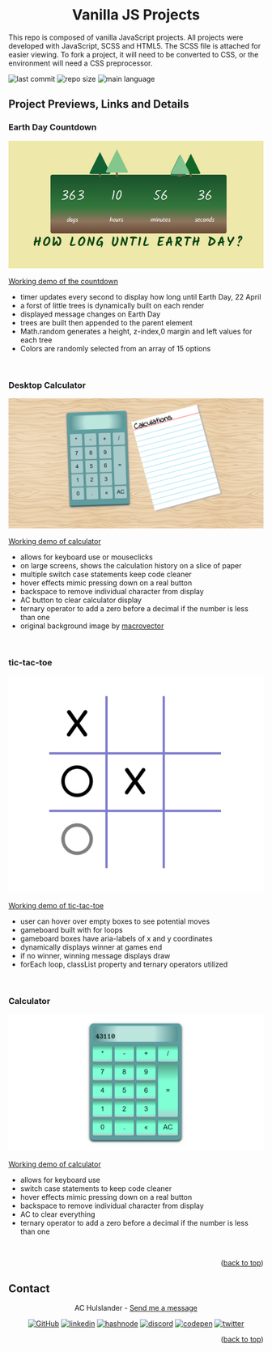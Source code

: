 <a name='top'></a>
<div align='center'>

<h1><strong>Vanilla JS Projects</strong></h1>
</div>

This repo is composed of vanilla JavaScript projects.  All projects were developed with JavaScript, SCSS and HTML5.  The SCSS file is attached for easier viewing.  To fork a project, it will need to be converted to CSS, or the environment will need a CSS preprocessor.

![last commit][last-commit]
![repo size][repo-size]
![main language][main-language]

## <strong>Project Previews, Links and Details</strong>


### <strong>Earth Day Countdown</strong>
![A little forest of trees sits atop a countdown to show how long until Earth Day](./assets/earth-day-countdown.png)

[Working demo of the countdown](https://codepen.io/alleycaaat/full/BaqWwwP)
- timer updates every second to display how long until Earth Day, 22 April
- a forst of little trees is dynamically built on each render
- displayed message changes on Earth Day
- trees are built then appended to the parent element
- Math.random generates a height, z-index,0 margin and left values for each tree
- Colors are randomly selected from an array of 15 options

<br>

### <strong>Desktop Calculator</strong>
![A calculator with aquamarine buttons and a screen displaying '43110'](./assets/desktop-calculator.png)

[Working demo of calculator](https://codepen.io/alleycaaat/full/ZEqBXWb)
- allows for keyboard use or mouseclicks
- on large screens, shows the calculation history on a slice of paper
- multiple switch case statements keep code cleaner
- hover effects mimic pressing down on a real button
- backspace to remove individual character from display
- AC button to clear calculator display
- ternary operator to add a zero before a decimal if the number is less than one
- original background image by [macrovector](https://www.freepik.com/free-vector/wood-vector-texture-template-pattern-seamless-material-hardwood-floor-natural-light-parquet-vector-illustration_11059494.htm#query=seamless%20wood%20texture&position=0&from_view=keyword&track=ais)

<br>

### <strong>tic-tac-toe</strong>
![An tic-tac-toe board with a game in progress, a light grey circle shows a possible available move for the O's player to take](./assets/gameplay.png)

[Working demo of tic-tac-toe](https://codepen.io/alleycaaat/full/NWONQOK)
- user can hover over empty boxes to see potential moves
- gameboard built with for loops
- gameboard boxes have aria-labels of x and y coordinates
- dynamically displays winner at games end
- if no winner, winning message displays draw
- forEach loop, classList property and ternary operators utilized

<br>

### <strong>Calculator</strong>
![A calculator with aquamarine buttons and a screen displaying '43110'](./assets/js-calculator.png)

[Working demo of calculator](https://codepen.io/alleycaaat/full/zYmKQEz)
- allows for keyboard use
- switch case statements to keep code cleaner
- hover effects mimic pressing down on a real button
- backspace to remove individual character from display
- AC to clear everything
- ternary operator to add a zero before a decimal if the number is less than one

<br>
<p align='right'>(<a href='#top'>back to top</a>)</p>

## <strong>Contact</strong>

<div align='center'>

AC Hulslander - [Send me a message](https://www.achulslander.com/#contact)

[![GitHub][github]](https://github.com/alleycaaat/)
[![linkedin][linkedin]][linkedin-url]
[![hashnode][hashnode]][hashnode-url]
[![discord][discord]][discord-url]
[![codepen][codepen]][codepen-url]
[![twitter][twitter]][twitter-url]
</div>


<p align='right'>(<a href='#top'>back to top</a>)</p>


[issues-open]: https://img.shields.io/github/issues/alleycaaat/vanilla-JS-projects?color=blue&logo=github
[repo-size]: https://img.shields.io/github/repo-size/alleycaaat/vanilla-JS-projects?color=red&logo=github
[language-count]: https://img.shields.io/github/languages/count/alleycaaat/vanilla-JS-projects?color=orange&logo=github
[main-language]: https://img.shields.io/github/languages/top/alleycaaat/vanilla-JS-projects?color=yellow&logo=github
[last-commit]: https://img.shields.io/github/last-commit/alleycaaat/vanilla-JS-projects?logo=github
[linkedin]: https://img.shields.io/badge/-LinkedIn-black.svg?style=for-the-badge&logo=linkedin&colorB=555
[linkedin-url]: https://linkedin.com/in/achulslander
[github]: https://img.shields.io/badge/GitHub-100000?style=for-the-badge&logo=github&logoColor=white
[codepen]: https://img.shields.io/badge/Codepen-000000?style=for-the-badge&logo=codepen&logoColor=white
[codepen-url]: https://codepen.io/alleycaaat
[twitter]: https://img.shields.io/badge/Twitter-1DA1F2?style=for-the-badge&logo=twitter&logoColor=white
[twitter-url]: https://twitter.com/achulslander
[hashnode]: https://img.shields.io/badge/Hashnode-2962FF?style=for-the-badge&logo=hashnode&logoColor=white
[hashnode-url]: https://hashnode.com/@alleycaaat
[discord]:https://img.shields.io/badge/Discord-7289DA?style=for-the-badge&logo=discord&logoColor=white
[discord-url]: https://discordapp.come/users/427569685366833174
